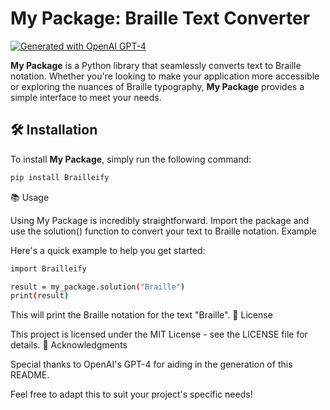 # My Package: Braille Text Converter
[![Generated with OpenAI GPT-4](https://img.shields.io/badge/Generated%20with-OpenAI%20GPT--4-blue.svg)](https://openai.com/research/gpt-4)

**My Package** is a Python library that seamlessly converts text to Braille notation. Whether you're looking to make your application more accessible or exploring the nuances of Braille typography, **My Package** provides a simple interface to meet your needs.

## 🛠 Installation

To install **My Package**, simply run the following command:

```bash
pip install Brailleify
```

📚 Usage

Using My Package is incredibly straightforward. Import the package and use the solution() function to convert your text to Braille notation.
Example

Here's a quick example to help you get started:

```bash
import Brailleify

result = my_package.solution("Braille")
print(result)
```

This will print the Braille notation for the text "Braille".
📜 License

This project is licensed under the MIT License - see the LICENSE file for details.
🙏 Acknowledgments

Special thanks to OpenAI's GPT-4 for aiding in the generation of this README.

Feel free to adapt this to suit your project's specific needs!
